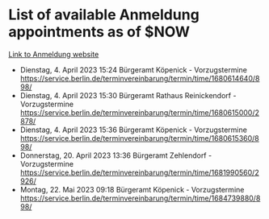 # List of available Anmeldung appointments as of $NOW
[Link to Anmeldung website](https://service.berlin.de/terminvereinbarung/termin/tag.php?termin=1&anliegen[]=120686&dienstleisterlist=122210,122217,327316,122219,327312,122227,327314,122231,327346,122243,327348,122254,122252,329742,122260,329745,122262,329748,122271,327278,122273,327274,122277,327276,330436,122280,327294,122282,327290,122284,327292,122291,327270,122285,327266,122286,327264,122296,327268,150230,329760,122297,327286,122294,327284,122312,329763,122314,329775,122304,327330,122311,327334,122309,327332,317869,122281,327352,122279,329772,122283,122276,327324,122274,327326,122267,329766,122246,327318,122251,327320,122257,327322,122208,327298,122226,327300&herkunft=http%3A%2F%2Fservice.berlin.de%2Fdienstleistung%2F120686%2F)
- Dienstag, 4. April 2023 15:24 Bürgeramt Köpenick - Vorzugstermine https://service.berlin.de/terminvereinbarung/termin/time/1680614640/898/
- Dienstag, 4. April 2023 15:30 Bürgeramt Rathaus Reinickendorf - Vorzugstermine https://service.berlin.de/terminvereinbarung/termin/time/1680615000/2878/
- Dienstag, 4. April 2023 15:36 Bürgeramt Köpenick - Vorzugstermine https://service.berlin.de/terminvereinbarung/termin/time/1680615360/898/
- Donnerstag, 20. April 2023 13:36 Bürgeramt Zehlendorf - Vorzugstermine https://service.berlin.de/terminvereinbarung/termin/time/1681990560/2926/
- Montag, 22. Mai 2023 09:18 Bürgeramt Köpenick - Vorzugstermine https://service.berlin.de/terminvereinbarung/termin/time/1684739880/898/
